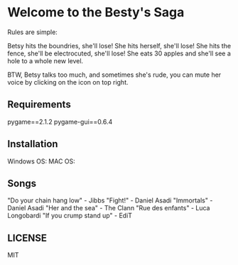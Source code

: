 # Welcome to the Besty's Saga

Rules are simple:

Betsy hits the boundries, she'll lose!
She hits herself, she'll lose!
She hits the fence, she'll be electrocuted, she'll lose!
She eats 30 apples and she'll see a hole to a whole new level.

BTW, Betsy talks too much, and sometimes she's rude, you can mute her voice by clicking on the icon on top right.

## Requirements
pygame==2.1.2
pygame-gui==0.6.4

## Installation 
Windows OS: 
MAC OS:

## Songs
"Do your chain hang low"  - Jibbs
"Fight!"                  - Daniel Asadi
"Immortals"               - Daniel Asadi
"Her and the sea"         - The Clann
"Rue des enfants"         - Luca Longobardi
"If you crump stand up"   - EdiT

## LICENSE
MIT




